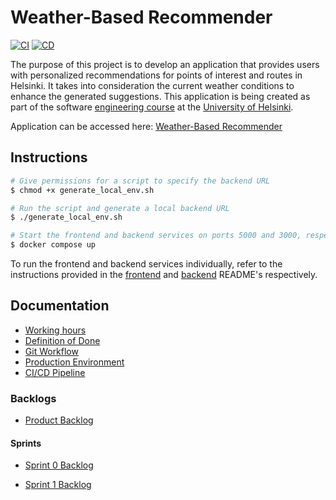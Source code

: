 # Weather-Based Recommender

[![CI](https://github.com/HelsinkiUniCollab/WeatherbasedRecommender/actions/workflows/ci.yml/badge.svg)](https://github.com/HelsinkiUniCollab/WeatherbasedRecommender/actions/workflows/ci.yml)
[![CD](https://github.com/HelsinkiUniCollab/WeatherbasedRecommender/actions/workflows/cd.yml/badge.svg?branch=main)](https://github.com/HelsinkiUniCollab/WeatherbasedRecommender/actions/workflows/cd.yml)

The purpose of this project is to develop an application that provides users with personalized recommendations for points of interest and routes in Helsinki. It takes into consideration the current weather conditions to enhance the generated suggestions. This application is being created as part of the software [engineering course](https://github.com/HY-TKTL/TKT20007-Ohjelmistotuotantoprojekti/) at the [University of Helsinki](https://www.helsinki.fi/fi).

Application can be accessed here: [Weather-Based Recommender](http://128.214.253.51:3000/)

## Instructions

```bash
# Give permissions for a script to specify the backend URL
$ chmod +x generate_local_env.sh

# Run the script and generate a local backend URL
$ ./generate_local_env.sh

# Start the frontend and backend services on ports 5000 and 3000, respectively
$ docker compose up
```

To run the frontend and backend services individually, refer to the instructions provided in the [frontend](/recommender-front/README.md) and [backend](/recommender-back/README.md) README's respectively.

## Documentation

* [Working hours](/docs/hours.md)
* [Definition of Done](/docs/dod.md)
* [Git Workflow](/docs/git-workflow.md)
* [Production Environment](/docs/pouta.md)
* [CI/CD Pipeline](/docs/ci-cd.md)

### Backlogs 

* [Product Backlog](https://github.com/orgs/HelsinkiUniCollab/projects/1)

#### Sprints
* [Sprint 0 Backlog](https://github.com/orgs/HelsinkiUniCollab/projects/1/views/1?filterQuery=milestone%3A%22Sprint+0%22+-status%3A%22Product+Backlog%22)

* [Sprint 1 Backlog](https://github.com/orgs/HelsinkiUniCollab/projects/1/views/1?filterQuery=milestone%3A%22Sprint+1%22+-status%3A%22Product+Backlog%22)



